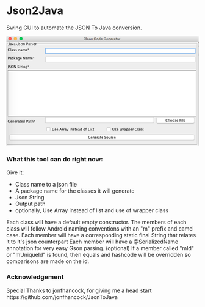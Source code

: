 Json2Java
=========

Swing GUI to automate the JSON To Java conversion.

![Json2Java.jpg](https://github.com/shubhangmalviya/JsonJavaParser/blob/master/Json2Java/JavaJsonParserImage.png)

<h3>What this tool can do right now:</h3>
Give it:
<ul>
<li>Class name to a json file</li>
<li>A package name for the classes it will generate</li>
<li>Json String</li>
<li>Output path</li>
<li>optionally, Use Array instead of list and use of wrapper class</li>
</ul>

Each class will have a default empty constructor.
The members of each class will follow Android naming conventions with an "m" prefix and camel case.
Each member will have a corresponding static final String that relates it to it's json counterpart 
Each member will have a @SerializedName annotation for very easy Gson parsing. (optional)
If a member called "mId" or "mUniqueId" is found, then equals and hashcode will be overridden so comparisons are made on the id.

<h3>Acknowledgement</h3>
Special Thanks to jonfhancock, for giving me a head start https://github.com/jonfhancock/JsonToJava

